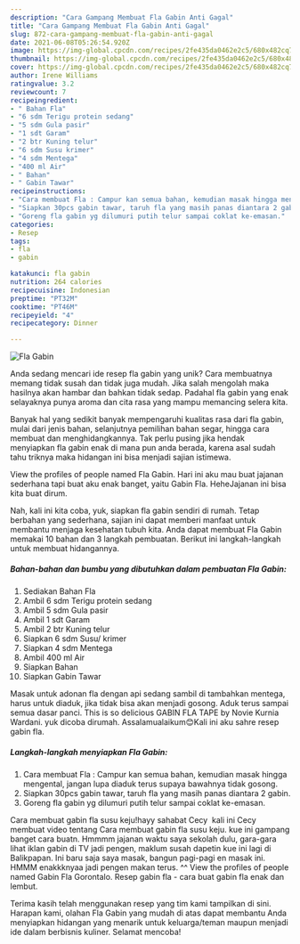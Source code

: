 ```yaml
---
description: "Cara Gampang Membuat Fla Gabin Anti Gagal"
title: "Cara Gampang Membuat Fla Gabin Anti Gagal"
slug: 872-cara-gampang-membuat-fla-gabin-anti-gagal
date: 2021-06-08T05:26:54.920Z
image: https://img-global.cpcdn.com/recipes/2fe435da0462e2c5/680x482cq70/fla-gabin-foto-resep-utama.jpg
thumbnail: https://img-global.cpcdn.com/recipes/2fe435da0462e2c5/680x482cq70/fla-gabin-foto-resep-utama.jpg
cover: https://img-global.cpcdn.com/recipes/2fe435da0462e2c5/680x482cq70/fla-gabin-foto-resep-utama.jpg
author: Irene Williams
ratingvalue: 3.2
reviewcount: 7
recipeingredient:
- " Bahan Fla"
- "6 sdm Terigu protein sedang"
- "5 sdm Gula pasir"
- "1 sdt Garam"
- "2 btr Kuning telur"
- "6 sdm Susu krimer"
- "4 sdm Mentega"
- "400 ml Air"
- " Bahan"
- " Gabin Tawar"
recipeinstructions:
- "Cara membuat Fla : Campur kan semua bahan, kemudian masak hingga mengental, jangan lupa diaduk terus supaya bawahnya tidak gosong."
- "Siapkan 30pcs gabin tawar, taruh fla yang masih panas diantara 2 gabin."
- "Goreng fla gabin yg dilumuri putih telur sampai coklat ke-emasan."
categories:
- Resep
tags:
- fla
- gabin

katakunci: fla gabin 
nutrition: 264 calories
recipecuisine: Indonesian
preptime: "PT32M"
cooktime: "PT46M"
recipeyield: "4"
recipecategory: Dinner

---
```



![Fla Gabin](https://img-global.cpcdn.com/recipes/2fe435da0462e2c5/680x482cq70/fla-gabin-foto-resep-utama.jpg)

Anda sedang mencari ide resep fla gabin yang unik? Cara membuatnya memang tidak susah dan tidak juga mudah. Jika salah mengolah maka hasilnya akan hambar dan bahkan tidak sedap. Padahal fla gabin yang enak selayaknya punya aroma dan cita rasa yang mampu memancing selera kita.

Banyak hal yang sedikit banyak mempengaruhi kualitas rasa dari fla gabin, mulai dari jenis bahan, selanjutnya pemilihan bahan segar, hingga cara membuat dan menghidangkannya. Tak perlu pusing jika hendak menyiapkan fla gabin enak di mana pun anda berada, karena asal sudah tahu triknya maka hidangan ini bisa menjadi sajian istimewa.

View the profiles of people named Fla Gabin. Hari ini aku mau buat jajanan sederhana tapi buat aku enak banget, yaitu Gabin Fla. HeheJajanan ini bisa kita buat dirum.


Nah, kali ini kita coba, yuk, siapkan fla gabin sendiri di rumah. Tetap berbahan yang sederhana, sajian ini dapat memberi manfaat untuk membantu menjaga kesehatan tubuh kita. Anda dapat membuat Fla Gabin memakai 10 bahan dan 3 langkah pembuatan. Berikut ini langkah-langkah untuk membuat hidangannya.

<!--inarticleads1-->

##### Bahan-bahan dan bumbu yang dibutuhkan dalam pembuatan Fla Gabin:

1. Sediakan  Bahan Fla
1. Ambil 6 sdm Terigu protein sedang
1. Ambil 5 sdm Gula pasir
1. Ambil 1 sdt Garam
1. Ambil 2 btr Kuning telur
1. Siapkan 6 sdm Susu/ krimer
1. Siapkan 4 sdm Mentega
1. Ambil 400 ml Air
1. Siapkan  Bahan
1. Siapkan  Gabin Tawar


Masak untuk adonan fla dengan api sedang sambil di tambahkan mentega, harus untuk diaduk, jika tidak bisa akan menjadi gosong. Aduk terus sampai semua dasar panci. This is so delicious GABIN FLA TAPE by Novie Kurnia Wardani. yuk dicoba dirumah. Assalamualaikum😊Kali ini aku sahre resep gabin fla. 

<!--inarticleads2-->

##### Langkah-langkah menyiapkan Fla Gabin:

1. Cara membuat Fla : Campur kan semua bahan, kemudian masak hingga mengental, jangan lupa diaduk terus supaya bawahnya tidak gosong.
1. Siapkan 30pcs gabin tawar, taruh fla yang masih panas diantara 2 gabin.
1. Goreng fla gabin yg dilumuri putih telur sampai coklat ke-emasan.


Cara membuat gabin fla susu keju!hayy sahabat Cecy ️ kali ini Cecy membuat video tentang Cara membuat gabin fla susu keju. kue ini gampang banget cara buatn. Hmmmm jajanan waktu saya sekolah dulu, gara-gara lihat iklan gabin di TV jadi pengen, maklum susah dapetin kue ini lagi di Balikpapan. Ini baru saja saya masak, bangun pagi-pagi en masak ini. HMMM enakkknyaa jadi pengen makan terus. ^^ View the profiles of people named Gabin Fla Gorontalo. Resep gabin fla - cara buat gabin fla enak dan lembut. 

Terima kasih telah menggunakan resep yang tim kami tampilkan di sini. Harapan kami, olahan Fla Gabin yang mudah di atas dapat membantu Anda menyiapkan hidangan yang menarik untuk keluarga/teman maupun menjadi ide dalam berbisnis kuliner. Selamat mencoba!
